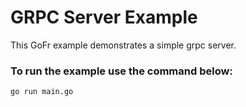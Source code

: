 # GRPC Server Example

This GoFr example demonstrates a simple grpc server.

### To run the example use the command below:
```console
go run main.go
```
